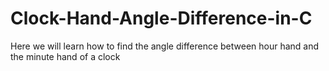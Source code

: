 # Clock-Hand-Angle-Difference-in-C
Here we will learn how to find the angle difference between hour hand and the minute hand of a clock 

